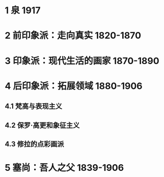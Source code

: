 # 1 泉 1917

# 2 前印象派：走向真实 1820-1870

# 3 印象派：现代生活的画家 1870-1890

# 4 后印象派：拓展领域  1880-1906

## 4.1 梵高与表现主义

## 4.2 保罗·高更和象征主义

## 4.3 修拉的点彩画派

# 5 塞尚：吾人之父 1839-1906